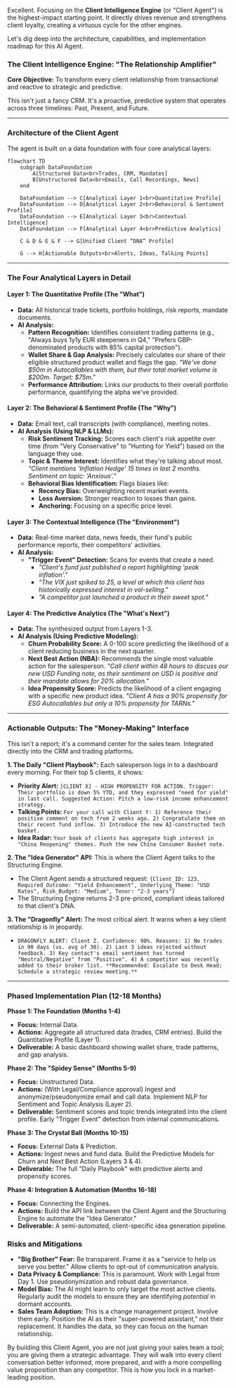 Excellent. Focusing on the **Client Intelligence Engine** (or "Client Agent") is the highest-impact starting point. It directly drives revenue and strengthens client loyalty, creating a virtuous cycle for the other engines.

Let's dig deep into the architecture, capabilities, and implementation roadmap for this AI Agent.

### **The Client Intelligence Engine: "The Relationship Amplifier"**

**Core Objective:** To transform every client relationship from transactional and reactive to strategic and predictive.

This isn't just a fancy CRM. It's a proactive, predictive system that operates across three timelines: Past, Present, and Future.

---

### **Architecture of the Client Agent**

The agent is built on a data foundation with four core analytical layers:

```mermaid
flowchart TD
    subgraph DataFoundation
        A[Structured Data<br>Trades, CRM, Mandates]
        B[Unstructured Data<br>Emails, Call Recordings, News]
    end

    DataFoundation --> C[Analytical Layer 1<br>Quantitative Profile]
    DataFoundation --> D[Analytical Layer 2<br>Behavioral & Sentiment Profile]
    DataFoundation --> E[Analytical Layer 3<br>Contextual Intelligence]
    DataFoundation --> F[Analytical Layer 4<br>Predictive Analytics]

    C & D & E & F --> G[Unified Client “DNA” Profile]

    G --> H[Actionable Outputs<br>Alerts, Ideas, Talking Points]
```

---

### **The Four Analytical Layers in Detail**

#### **Layer 1: The Quantitative Profile (The "What")**
*   **Data:** All historical trade tickets, portfolio holdings, risk reports, mandate documents.
*   **AI Analysis:**
    *   **Pattern Recognition:** Identifies consistent trading patterns (e.g., "Always buys 1y1y EUR steepeners in Q4," "Prefers GBP-denominated products with 85% capital protection").
    *   **Wallet Share & Gap Analysis:** Precisely calculates our share of their eligible structured product wallet and flags the gap. *"We've done $50m in Autocallables with them, but their total market volume is $200m. Target: $75m."*
    *   **Performance Attribution:** Links our products to their overall portfolio performance, quantifying the alpha we've provided.

#### **Layer 2: The Behavioral & Sentiment Profile (The "Why")**
*   **Data:** Email text, call transcripts (with compliance), meeting notes.
*   **AI Analysis (Using NLP & LLMs):**
    *   **Risk Sentiment Tracking:** Scores each client's risk appetite over time (from "Very Conservative" to "Hunting for Yield") based on the language they use.
    *   **Topic & Theme Interest:** Identifies what they're talking about most. *"Client mentions 'Inflation Hedge' 15 times in last 2 months. Sentiment on topic: 'Anxious'."*
    *   **Behavioral Bias Identification:** Flags biases like:
        *   **Recency Bias:** Overweighting recent market events.
        *   **Loss Aversion:** Stronger reaction to losses than gains.
        *   **Anchoring:** Focusing on a specific price level.

#### **Layer 3: The Contextual Intelligence (The "Environment")**
*   **Data:** Real-time market data, news feeds, their fund's public performance reports, their competitors' activities.
*   **AI Analysis:**
    *   **"Trigger Event" Detection:** Scans for events that create a need.
        *   *"Client's fund just published a report highlighting 'peak inflation'."*
        *   *"The VIX just spiked to 25, a level at which this client has historically expressed interest in vol-selling."*
        *   *"A competitor just launched a product in their sweet spot."*

#### **Layer 4: The Predictive Analytics (The "What's Next")**
*   **Data:** The synthesized output from Layers 1-3.
*   **AI Analysis (Using Predictive Modeling):**
    *   **Churn Probability Score:** A 0-100 score predicting the likelihood of a client reducing business in the next quarter.
    *   **Next Best Action (NBA):** Recommends the single most valuable action for the salesperson. *"Call client within 48 hours to discuss our new USD Funding note, as their sentiment on USD is positive and their mandate allows for 20% allocation."*
    *   **Idea Propensity Score:** Predicts the likelihood of a client engaging with a specific new product idea. *"Client A has a 90% propensity for ESG Autocallables but only a 10% propensity for TARNs."*

---

### **Actionable Outputs: The "Money-Making" Interface**

This isn't a report; it's a command center for the sales team. Integrated directly into the CRM and trading platforms.

**1. The Daily "Client Playbook":**
Each salesperson logs in to a dashboard every morning. For their top 5 clients, it shows:
*   **Priority Alert:** `[CLIENT X] - HIGH PROPENSITY FOR ACTION. Trigger: Their portfolio is down 5% YTD, and they expressed "need for yield" in last call. Suggested Action: Pitch a low-risk income enhancement strategy.`
*   **Talking Points:** `For your call with Client Y: 1) Reference their positive comment on tech from 2 weeks ago. 2) Congratulate them on their recent fund inflow. 3) Introduce the new AI-constructed tech basket.`
*   **Idea Radar:** `Your book of clients has aggregate high interest in "China Reopening" themes. Push the new China Consumer Basket note.`

**2. The "Idea Generator" API:**
This is where the Client Agent talks to the Structuring Engine.
*   The Client Agent sends a structured request: `{Client_ID: 123, Required_Outcome: "Yield Enhancement", Underlying_Theme: "USD Rates", Risk_Budget: "Medium", Tenor: "2-3 years"}`
*   The Structuring Engine returns 2-3 pre-priced, compliant ideas tailored to that client's DNA.

**3. The "Dragonfly" Alert:**
The most critical alert. It warns when a key client relationship is in jeopardy.
*   `DRAGONFLY ALERT: Client Z. Confidence: 90%. Reasons: 1) No trades in 90 days (vs. avg of 30). 2) Last 3 ideas rejected without feedback. 3) Key contact's email sentiment has turned "Neutral/Negative" from "Positive". 4) A competitor was recently added to their broker list. **Recommended: Escalate to Desk Head; Schedule a strategic review meeting.**`

---

### **Phased Implementation Plan (12-18 Months)**

**Phase 1: The Foundation (Months 1-4)**
*   **Focus:** Internal Data.
*   **Actions:** Aggregate all structured data (trades, CRM entries). Build the Quantitative Profile (Layer 1).
*   **Deliverable:** A basic dashboard showing wallet share, trade patterns, and gap analysis.

**Phase 2: The "Spidey Sense" (Months 5-9)**
*   **Focus:** Unstructured Data.
*   **Actions:** (With Legal/Compliance approval) Ingest and anonymize/pseudonymize email and call data. Implement NLP for Sentiment and Topic Analysis (Layer 2).
*   **Deliverable:** Sentiment scores and topic trends integrated into the client profile. Early "Trigger Event" detection from internal communications.

**Phase 3: The Crystal Ball (Months 10-15)**
*   **Focus:** External Data & Prediction.
*   **Actions:** Ingest news and fund data. Build the Predictive Models for Churn and Next Best Action (Layers 3 & 4).
*   **Deliverable:** The full "Daily Playbook" with predictive alerts and propensity scores.

**Phase 4: Integration & Automation (Months 16-18)**
*   **Focus:** Connecting the Engines.
*   **Actions:** Build the API link between the Client Agent and the Structuring Engine to automate the "Idea Generator."
*   **Deliverable:** A semi-automated, client-specific idea generation pipeline.

### **Risks and Mitigations**

*   **"Big Brother" Fear:** Be transparent. Frame it as a "service to help us serve you better." Allow clients to opt-out of communication analysis.
*   **Data Privacy & Compliance:** This is paramount. Work with Legal from Day 1. Use pseudonymization and robust data governance.
*   **Model Bias:** The AI might learn to only target the most active clients. Regularly audit the models to ensure they are identifying *potential* in dormant accounts.
*   **Sales Team Adoption:** This is a change management project. Involve them early. Position the AI as their "super-powered assistant," not their replacement. It handles the data, so they can focus on the human relationship.

By building this Client Agent, you are not just giving your sales team a tool; you are giving them a strategic advantage. They will walk into every client conversation better informed, more prepared, and with a more compelling value proposition than any competitor. This is how you lock in a market-leading position.